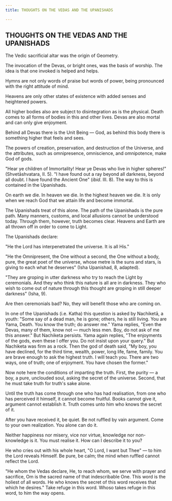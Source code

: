 ```yaml
---
title: THOUGHTS ON THE VEDAS AND THE UPANISHADS

---
```





  

## THOUGHTS ON THE VEDAS AND THE UPANISHADS

The Vedic sacrificial altar was the origin of Geometry.

The invocation of the Devas, or bright ones, was the basis of worship.
The idea is that one invoked is helped and helps.

Hymns are not only words of praise but words of power, being pronounced
with the right attitude of mind.

Heavens are only other states of existence with added senses and
heightened powers.

All higher bodies also are subject to disintegration as is the physical.
Death comes to all forms of bodies in this and other lives. Devas are
also mortal and can only give enjoyment.

Behind all Devas there is the Unit Being — God, as behind this body
there is something higher that feels and sees.

The powers of creation, preservation, and destruction of the Universe,
and the attributes, such as omnipresence, omniscience, and omnipotence,
make God of gods.

"Hear ye children of Immortality! Hear ye Devas who live in higher
spheres!" (Shvetāshvatara, II. 5). "I have found out a ray beyond all
darkness, beyond all doubt. I have found the Ancient One" (*ibid*. III.
8). The way to this is contained in the Upanishads.

On earth we die. In heaven we die. In the highest heaven we die. It is
only when we reach God that we attain life and become immortal.

The Upanishads treat of this alone. The path of the Upanishads is the
pure path. Many manners, customs, and local allusions cannot be
understood today. Through them, however, truth becomes clear. Heavens
and Earth are all thrown off in order to come to Light.

The Upanishads declare:

"He the Lord has interpenetrated the universe. It is all His."

"He the Omnipresent, the One without a second, the One without a body,
pure, the great poet of the universe, whose metre is the suns and stars,
is giving to each what he deserves" (Isha Upanishad, 8, adapted).

"They are groping in utter darkness who try to reach the Light by
ceremonials. And they who think this nature is all are in darkness. They
who wish to come out of nature through this thought are groping in still
deeper darkness" (Isha, 9).

Are then ceremonials bad? No, they will benefit those who are coming on.

In one of the Upanishads (i.e. Katha) this question is asked by
Nachiketā, a youth: "Some say of a dead man, he is gone; others, he is
still living. You are Yama, Death. You know the truth; do answer me."
Yama replies, "Even the Devas, many of them, know not — much less men.
Boy, do not ask of me this answer." But Nachiketa persists. Yama again
replies, "The enjoyments of the gods, even these I offer you. Do not
insist upon your query." But Nachiketa was firm as a rock. Then the god
of death said, "My boy, you have declined, for the third time, wealth,
power, long life, fame, family. You are brave enough to ask the highest
truth. I will teach you. There are two ways, one of truth; one of
enjoyment. You have chosen the former."

Now note here the conditions of imparting the truth. First, the purity —
a boy, a pure, unclouded soul, asking the secret of the universe.
Second, that he must take truth for truth's sake alone.

Until the truth has come through one who has had realisation, from one
who has perceived it himself, it cannot become fruitful. Books cannot
give it, argument cannot establish it. Truth comes unto him who knows
the secret of it.

After you have received it, be quiet. Be not ruffled by vain argument.
Come to your own realization. You alone can do it.

Neither happiness nor misery, vice nor virtue, knowledge nor
non-knowledge is it. You must realise it. How can I describe it to you?

He who cries out with his whole heart, "O Lord, I want but Thee" — to
him the Lord reveals Himself. Be pure, be calm; the mind when ruffled
cannot reflect the Lord.

"He whom the Vedas declare, He, to reach whom, we serve with prayer and
sacrifice, Om is the sacred name of that indescribable One. This word is
the holiest of all words. He who knows the secret of this word receives
that which he desires." Take refuge in this word. Whoso takes refuge in
this word, to him the way opens.


